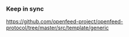 
### Keep in sync

https://github.com/openfeed-project/openfeed-protocol/tree/master/src/template/generic


